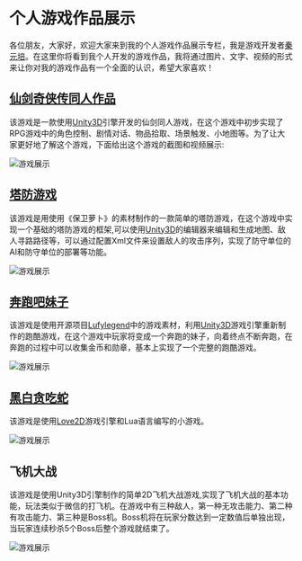 # 个人游戏作品展示
各位朋友，大家好，欢迎大家来到我的个人游戏作品展示专栏，我是游戏开发者[秦元培](qinyuanpei.github.io)。在这里你将看到我个人开发的游戏作品，我将通过图片、文字、视频的形式来让你对我的游戏作品有一个全面的认识，希望大家喜欢！

## [仙剑奇侠传同人作品](https://github.com/qinyuanpei/ProfileGameShow/tree/master/Unity3D_Pal5QDream)
该游戏是一款使用[Unity3D](http://unity3d.com/)引擎开发的仙剑同人游戏，在这个游戏中初步实现了RPG游戏中的角色控制、剧情对话、物品拾取、场景触发、小地图等。为了让大家更好地了解这个游戏，下面给出这个游戏的截图和视频展示:

![游戏展示](http://7wy477.com1.z0.glb.clouddn.com/qinyuanpei_imgs_仙剑同人游戏展示.jpg)

## [塔防游戏](https://github.com/qinyuanpei/ProfileGameShow/tree/master/Unity3D_TDSample)
该游戏是用使用《保卫萝卜》的素材制作的一款简单的塔防游戏，在这个游戏中实现一个基础的塔防游戏的框架,可以使用[Unity3D](http://unity3d.com/)的编辑器来编辑和生成地图、敌人寻路路径等，可以通过配置Xml文件来设置敌人的攻击序列，实现了防守单位的AI和防守单位的部署等功能。

![游戏展示](http://7wy477.com1.z0.glb.clouddn.com/qinyuanpei_imgs_塔防游戏展示.jpg)

## [奔跑吧妹子](https://github.com/qinyuanpei/ProfileGameShow/tree/master/Unity3D_RunningGirl)
该游戏是使用开源项目[Lufylegend](https://github.com/lufylegend/lufylegend.js)中的游戏素材，利用[Unity3D](http://unity3d.com/)游戏引擎重新制作的跑酷游戏，在这个游戏中玩家将变成一个奔跑的妹子，向着终点不断奔跑，在奔跑的过程中可以收集金币和勋章，基本上实现了一个完整的跑酷游戏。

![游戏展示](http://7wy477.com1.z0.glb.clouddn.com/qinyuanpei_imgs_跑酷游戏展示.jpg)

## [黑白贪吃蛇](https://github.com/qinyuanpei/ProfileGameShow/tree/master/Love2D_Snake)
该游戏是使用[Love2D](http://love2d.org/)游戏引擎和Lua语言编写的小游戏。

![游戏展示](http://7wy477.com1.z0.glb.clouddn.com/qinyuanpei_imgs_贪吃蛇1.png)

## 飞机大战
该游戏是使用Unity3D引擎制作的简单2D飞机大战游戏,实现了飞机大战的基本功能，玩法类似于微信的打飞机。在游戏中有三种敌人，第一种无攻击能力、第二种有攻击能力、第三种是Boss机。Boss机将在玩家分数达到一定数值后单独出现，当玩家连续秒杀5个Boss后整个游戏就结束了。

![游戏展示](http://7wy477.com1.z0.glb.clouddn.com/imgs_PlaneWar.gif)





